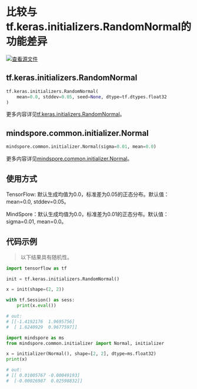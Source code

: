 # 比较与tf.keras.initializers.RandomNormal的功能差异

[![查看源文件](https://mindspore-website.obs.cn-north-4.myhuaweicloud.com/website-images/r1.10/resource/_static/logo_source.png)](https://gitee.com/mindspore/docs/blob/r1.10/docs/mindspore/source_zh_cn/note/api_mapping/tensorflow_diff/initNormal.md )

## tf.keras.initializers.RandomNormal

```python
tf.keras.initializers.RandomNormal(
    mean=0.0, stddev=0.05, seed=None, dtype=tf.dtypes.float32
)
```

更多内容详见[tf.keras.initializers.RandomNormal](https://www.tensorflow.org/versions/r1.15/api_docs/python/tf/keras/initializers/RandomNormal)。

## mindspore.common.initializer.Normal

```python
mindspore.common.initializer.Normal(sigma=0.01, mean=0.0)
```

更多内容详见[mindspore.common.initializer.Normal](https://mindspore.cn/docs/zh-CN/r1.10/api_python/mindspore.common.initializer.html#mindspore.common.initializer.Normal)。

## 使用方式

TensorFlow: 默认生成均值为0.0，标准差为0.05的正态分布。默认值：mean=0.0, stddev=0.05。

MindSpore：默认生成均值为0.0，标准差为0.01的正态分布。默认值：sigma=0.01, mean=0.0。

## 代码示例

> 以下结果具有随机性。

```python
import tensorflow as tf

init = tf.keras.initializers.RandomNormal()

x = init(shape=(2, 2))

with tf.Session() as sess:
    print(x.eval())

# out:
# [[-1.4192176  1.9695756]
#  [ 1.6240929  0.9677597]]
```

```python
import mindspore as ms
from mindspore.common.initializer import Normal, initializer

x = initializer(Normal(), shape=[2, 2], dtype=ms.float32)
print(x)

# out:
# [[ 0.01005767 -0.00049193]
#  [-0.00026987  0.02598832]]
```
